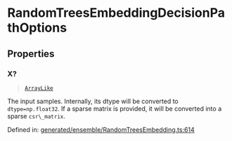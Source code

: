# RandomTreesEmbeddingDecisionPathOptions

## Properties

### X?

> [`ArrayLike`](../types/ArrayLike.md)

The input samples. Internally, its dtype will be converted to `dtype=np.float32`. If a sparse matrix is provided, it will be converted into a sparse `csr\_matrix`.

Defined in:  [generated/ensemble/RandomTreesEmbedding.ts:614](https://github.com/transitive-bullshit/scikit-learn-ts/blob/92ab806/packages/sklearn/src/generated/ensemble/RandomTreesEmbedding.ts#L614)
